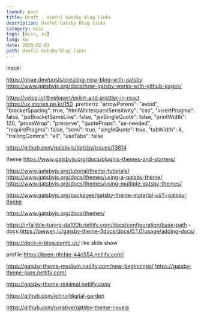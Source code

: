 ```yaml
---
layout: post
title: Draft - Useful Gatsby Blog links
description: Useful Gatsby Blog links
category: misc
tags: [misc, ai]
lang: ko
date: 2020-02-03
path: Useful Gatsby Blog links
---
```


install

https://rinae.dev/posts/creating-new-blog-with-gatsby
https://www.gatsbyjs.org/docs/how-gatsby-works-with-github-pages/

https://velog.io/@velopert/eslint-and-prettier-in-react
https://ux.stories.pe.kr/150
.prettierrc
"arrowParens": "avoid",
"bracketSpacing": true,
"htmlWhitespaceSensitivity": "css",
"insertPragma": false,
"jsxBracketSameLine": false,
"jsxSingleQuote": false,
"printWidth": 120,
"proseWrap": "preserve",
"quoteProps": "as-needed",
"requirePragma": false,
"semi": true,
"singleQuote": true,
"tabWidth": 4,
"trailingComma": "all",
"useTabs": false


https://github.com/gatsbyjs/gatsby/issues/13814


theme
https://www.gatsbyjs.org/docs/plugins-themes-and-starters/

https://www.gatsbyjs.org/tutorial/theme-tutorials/
https://www.gatsbyjs.org/docs/themes/using-a-gatsby-theme/
https://www.gatsbyjs.org/docs/themes/using-multiple-gatsby-themes/


https://www.gatsbyjs.org/packages/gatsby-theme-material-ui/?=gatsby-theme

https://www.gatsbyjs.org/docs/themes/

https://infallible-turing-da100b.netlify.com/docs/configuration/base-path - docs
https://peiwen.lu/gatsby-theme-3docs/docs/0.1.0/usage/adding-docs/


https://deck-n-blog.pomb.us/ like slide show

profile
https://keen-ritchie-44c554.netlify.com/

https://gatsby-theme-medium.netlify.com/new-beginnings/
https://gatsby-theme-pure.netlify.com/

https://gatsby-theme-minimal.netlify.com/

https://github.com/johno/digital-garden

https://github.com/narative/gatsby-theme-novela